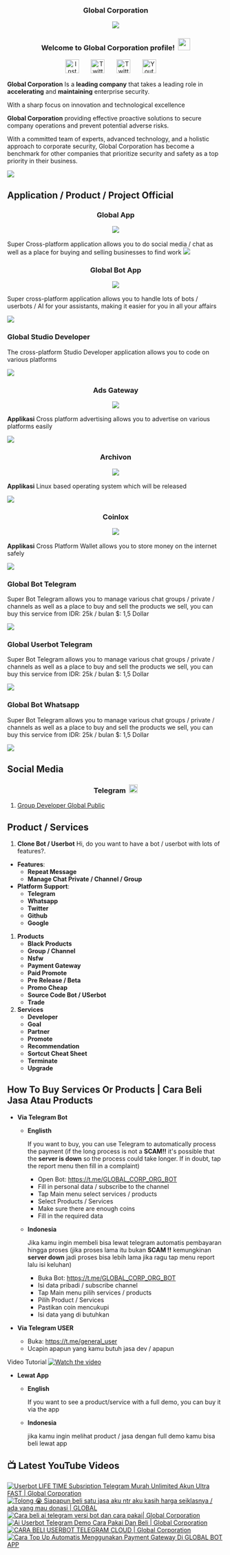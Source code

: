 
<!-- START GLOBAL CORPORATION -->
<h3 align="center">
  Global Corporation

  ![](https://raw.githubusercontent.com/globalcorporation/.github/main/.github/logo/global_corporation.png)
</h3>


<h3 align="center">
  Welcome to Global Corporation profile!
  <img src="https://media.giphy.com/media/hvRJCLFzcasrR4ia7z/giphy.gif" width="28">
</h3>

<!-- Social icons section -->
<p align="center">
  <a href="https://www.instagram.com/global__corporation/"><img width="32px" alt="Instagram" title="Telegram" src="https://upload.wikimedia.org/wikipedia/commons/a/a5/Instagram_icon.png"/></a>
  &#8287;&#8287;&#8287;&#8287;&#8287;
  <a href="https://t.me/GLOBAL_CORPORATION_ORG"><img width="32px" alt="Twitter" title="Telegram" src="https://upload.wikimedia.org/wikipedia/commons/8/82/Telegram_logo.svg"/></a>
  &#8287;&#8287;&#8287;&#8287;&#8287;
  <a href="https://twitter.com/global_corp_org"><img width="32px" alt="Twitter" title="Twitter" src="https://upload.wikimedia.org/wikipedia/commons/6/6f/Logo_of_Twitter.svg"/></a>
  &#8287;&#8287;&#8287;&#8287;&#8287;
  <a href="https://www.youtube.com/@global_Corporation"><img width="32px" alt="Youtube" title="Youtube" src="https://upload.wikimedia.org/wikipedia/commons/e/ef/Youtube_logo.png"/></a>
  &#8287;&#8287;&#8287;&#8287;&#8287;
</p>

**Global Corporation** Is a **leading company** that takes a leading role in **accelerating** and **maintaining** enterprise security. 

With a sharp focus on innovation and technological excellence

**Global Corporation** providing effective proactive solutions to secure company operations and prevent potential adverse risks. 

With a committed team of experts, advanced technology, and a holistic approach to corporate security, Global Corporation has become a benchmark for other companies that prioritize security and safety as a top priority in their business.

[![](https://raw.githubusercontent.com/globalcorporation/.github/main/.github/logo/powered.png)](https://www.youtube.com/@Global_Corporation)

## Application / Product / Project Official

<h3 align="center">
  Global App

  ![](https://raw.githubusercontent.com/globalcorporation/.github/main/.github/logo/global_corporation.png)
</h3>

  Super Cross-platform application allows you to do social media / chat as well as a place for buying and selling businesses to find work
[![](https://cdn.dribbble.com/userupload/13133188/file/original-2331747061f15217a2f16cc3d665c5b6.jpg)](https://github.com/globalcorporation/global_app)

<h3 align="center">
  Global Bot App

  ![](https://raw.githubusercontent.com/globalcorporation/.github/main/.github/logo/global_corporation.png)
</h3>

  Super cross-platform application allows you to handle lots of bots / userbots / AI for your assistants, making it easier for you in all your affairs
  
[![](https://cdn.dribbble.com/userupload/13133188/file/original-2331747061f15217a2f16cc3d665c5b6.jpg)](https://github.com/globalcorporation/global_bot_app)

### Global Studio Developer

  The cross-platform Studio Developer application allows you to code on various platforms

[![](https://cdn.dribbble.com/userupload/13133188/file/original-2331747061f15217a2f16cc3d665c5b6.jpg)](https://github.com/globalcorporation/global_bot_app)

<h3 align="center">
  Ads Gateway

  ![](https://raw.githubusercontent.com/globalcorporation/.github/main/.github/logo/ads_gateway.png)
</h3>

  **Applikasi** Cross platform advertising allows you to advertise on various platforms easily

[![](https://cdn.dribbble.com/userupload/13133188/file/original-2331747061f15217a2f16cc3d665c5b6.jpg)](https://github.com/globalcorporation/coinlox)

<h3 align="center">
  Archivon

  ![](https://raw.githubusercontent.com/globalcorporation/.github/main/.github/logo/archivon.png)
</h3>

  **Applikasi** Linux based operating system which will be released

[![](https://cdn.dribbble.com/userupload/13133188/file/original-2331747061f15217a2f16cc3d665c5b6.jpg)](https://github.com/globalcorporation/coinlox)

<h3 align="center">
  Coinlox

  ![](https://raw.githubusercontent.com/globalcorporation/.github/main/.github/logo/coinlox.png)
</h3>

  **Applikasi** Cross Platform Wallet allows you to store money on the internet safely

[![](https://cdn.dribbble.com/userupload/13133188/file/original-2331747061f15217a2f16cc3d665c5b6.jpg)](https://github.com/globalcorporation/coinlox)



### Global Bot Telegram

  Super Bot Telegram allows you to manage various chat groups / private / channels as well as a place to buy and sell the products we sell, you can buy this service from
  IDR: 25k / bulan
  $: 1,5 Dollar

[![](https://cdn.dribbble.com/userupload/13133188/file/original-2331747061f15217a2f16cc3d665c5b6.jpg)](https://github.com/globalcorporation/global_bot_telegram)

### Global Userbot Telegram

  Super Bot Telegram allows you to manage various chat groups / private / channels as well as a place to buy and sell the products we sell, you can buy this service from
  IDR: 25k / bulan
  $: 1,5 Dollar

[![](https://cdn.dribbble.com/userupload/13133188/file/original-2331747061f15217a2f16cc3d665c5b6.jpg)](https://github.com/globalcorporation/global_userbot_telegram)

### Global Bot Whatsapp

  Super Bot Telegram allows you to manage various chat groups / private / channels as well as a place to buy and sell the products we sell, you can buy this service from
  IDR: 25k / bulan
  $: 1,5 Dollar

[![](https://cdn.dribbble.com/userupload/13133188/file/original-2331747061f15217a2f16cc3d665c5b6.jpg)](https://github.com/globalcorporation/global_bot_whatsapp)

## Social Media

<h3 align="center">
  Telegram
  <img src="https://upload.wikimedia.org/wikipedia/commons/8/82/Telegram_logo.svg" width="20">
</h3>

1. [Group Developer Global Public](https://t.me/DEVELOPER_GLOBAL_PUBLIC)

## Product / Services

1. **Clone Bot / Userbot**
  Hi, do you want to have a bot / userbot with lots of features?. 
  - **Features**:
    - **Repeat Message**
    - **Manage Chat Private / Channel / Group**
  - **Platform Support**:
    - **Telegram**
    - **Whatsapp**
    - **Twitter**
    - **Github**
    - **Google** 
1. **Products**
    - **Black Products**
    - **Group / Channel**
    - **Nsfw**
    - **Payment Gateway**
    - **Paid Promote**
    - **Pre Release / Beta**
    - **Promo Cheap**
    - **Source Code Bot / USerbot**
    - **Trade**
2. **Services**
    - **Developer**
    - **Goal**
    - **Partner**
    - **Promote**
    - **Recommendation**
    - **Sortcut Cheat Sheet**
    - **Terminate**
    - **Upgrade**

## How To Buy Services Or Products | Cara Beli Jasa Atau Products

- **Via Telegram Bot**

  - **Englisth**
     
     If you want to buy, you can use Telegram to automatically process the payment
     (if the long process is not a **SCAM!!** it's possible that the **server is down** so the process could take longer. If in doubt, tap the report menu then fill in a complaint)

     - Open Bot: https://t.me/GLOBAL_CORP_ORG_BOT
     - Fill in personal data / subscribe to the channel
     - Tap Main menu select services / products
     - Select Products / Services
     - Make sure there are enough coins
     - Fill in the required data


  - **Indonesia**

     Jika kamu ingin membeli bisa lewat telegram automatis pembayaran hingga proses
     (jika proses lama itu bukan **SCAM !!** kemungkinan **server down** jadi proses bisa lebih lama jika ragu tap menu report lalu isi keluhan)
     -  Buka Bot: https://t.me/GLOBAL_CORP_ORG_BOT
     -  Isi data pribadi / subscribe channel
     -  Tap Main menu pilih services / products
     -  Pilih Product / Services
     -  Pastikan coin mencukupi
     -  Isi data yang di butuhkan

- **Via Telegram USER**
  
  -  Buka: https://t.me/general_user
  -  Ucapin apapun yang kamu butuh jasa dev / apapun

  
Video Tutorial
[![Watch the video](https://img.youtube.com/vi/TY0Y21C6asM/maxresdefault.jpg)](https://www.youtube.com/watch?v=TY0Y21C6asM)

- **Lewat App**

  - **English** 

    If you want to see a product/service with a full demo, you can buy it via the app

  - **Indonesia**

    jika kamu ingin melihat product / jasa dengan full demo kamu bisa beli lewat app

## 📺 Latest YouTube Videos

  <!-- prettier-ignore-start -->
  <!-- BEGIN YOUTUBE-CARDS -->
[![Userbot LIFE TIME Subsription Telegram Murah Unlimited Akun Ultra FAST | Global Corporation](https://ytcards.demolab.com/?id=LfNt8A2fCLQ&title=Userbot+LIFE+TIME+Subsription+Telegram+Murah+Unlimited+Akun+Ultra+FAST+%7C+Global+Corporation&lang=id&timestamp=1712129787&background_color=%230d1117&title_color=%23ffffff&stats_color=%23dedede&max_title_lines=1&width=250&border_radius=5 "Userbot LIFE TIME Subsription Telegram Murah Unlimited Akun Ultra FAST | Global Corporation")](https://www.youtube.com/watch?v=LfNt8A2fCLQ)
[![Tolong 😭 Siapapun beli satu jasa aku ntr aku kasih harga seiklasnya / ada yang mau donasi | GLOBAL](https://ytcards.demolab.com/?id=BFl2AT_pdOw&title=Tolong+%F0%9F%98%AD+Siapapun+beli+satu+jasa+aku+ntr+aku+kasih+harga+seiklasnya+%2F+ada+yang+mau+donasi+%7C+GLOBAL&lang=id&timestamp=1710988807&background_color=%230d1117&title_color=%23ffffff&stats_color=%23dedede&max_title_lines=1&width=250&border_radius=5 "Tolong 😭 Siapapun beli satu jasa aku ntr aku kasih harga seiklasnya / ada yang mau donasi | GLOBAL")](https://www.youtube.com/watch?v=BFl2AT_pdOw)
[![Cara beli ai telegram versi bot dan cara pakai| Global Corporation](https://ytcards.demolab.com/?id=7LZhoklvS9A&title=Cara+beli+ai+telegram+versi+bot+dan+cara+pakai%7C+Global+Corporation&lang=id&timestamp=1710937415&background_color=%230d1117&title_color=%23ffffff&stats_color=%23dedede&max_title_lines=1&width=250&border_radius=5 "Cara beli ai telegram versi bot dan cara pakai| Global Corporation")](https://www.youtube.com/watch?v=7LZhoklvS9A)
[![Ai Userbot Telegram Demo Cara Pakai Dan Beli | Global Corporation](https://ytcards.demolab.com/?id=4mAZ6EgAhUo&title=Ai+Userbot+Telegram+Demo+Cara+Pakai+Dan+Beli+%7C+Global+Corporation&lang=id&timestamp=1710936251&background_color=%230d1117&title_color=%23ffffff&stats_color=%23dedede&max_title_lines=1&width=250&border_radius=5 "Ai Userbot Telegram Demo Cara Pakai Dan Beli | Global Corporation")](https://www.youtube.com/watch?v=4mAZ6EgAhUo)
[![CARA BELI USERBOT TELEGRAM CLOUD  | Global Corporation](https://ytcards.demolab.com/?id=uiDJwK9r3Cg&title=CARA+BELI+USERBOT+TELEGRAM+CLOUD++%7C+Global+Corporation&lang=id&timestamp=1710900440&background_color=%230d1117&title_color=%23ffffff&stats_color=%23dedede&max_title_lines=1&width=250&border_radius=5 "CARA BELI USERBOT TELEGRAM CLOUD  | Global Corporation")](https://www.youtube.com/watch?v=uiDJwK9r3Cg)
[![Cara Top Up Automatis Menggunakan Payment Gateway Di GLOBAL BOT APP](https://ytcards.demolab.com/?id=ADqzS5ORJsU&title=Cara+Top+Up+Automatis+Menggunakan+Payment+Gateway+Di+GLOBAL+BOT+APP&lang=id&timestamp=1710721879&background_color=%230d1117&title_color=%23ffffff&stats_color=%23dedede&max_title_lines=1&width=250&border_radius=5 "Cara Top Up Automatis Menggunakan Payment Gateway Di GLOBAL BOT APP")](https://www.youtube.com/watch?v=ADqzS5ORJsU)
<!-- END YOUTUBE-CARDS -->
  <!-- prettier-ignore-end -->

<!-- END GLOBAL CORPORATION -->
